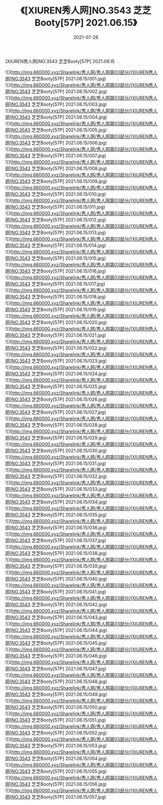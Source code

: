 ﻿---
layout: post
title:  《[XIUREN秀人网]NO.3543 芝芝Booty[57P] 2021.06.15》
date:   2021-07-26
img: http://img.660000.xyz/Sharelink/秀人网/秀人网第03部分/[XIUREN秀人网]NO.3543 芝芝Booty[57P] 2021.06.15/000.jpg
categories: [美女, 清纯, 唯美]
---

[XIUREN秀人网]NO.3543 芝芝Booty[57P] 2021.06.15

  ![](http://img.660000.xyz/Sharelink/秀人网/秀人网第03部分/[XIUREN秀人网]NO.3543 芝芝Booty[57P] 2021.06.15/001.jpg) <br> ![](http://img.660000.xyz/Sharelink/秀人网/秀人网第03部分/[XIUREN秀人网]NO.3543 芝芝Booty[57P] 2021.06.15/002.jpg) <br> ![](http://img.660000.xyz/Sharelink/秀人网/秀人网第03部分/[XIUREN秀人网]NO.3543 芝芝Booty[57P] 2021.06.15/003.jpg) <br> ![](http://img.660000.xyz/Sharelink/秀人网/秀人网第03部分/[XIUREN秀人网]NO.3543 芝芝Booty[57P] 2021.06.15/004.jpg) <br> ![](http://img.660000.xyz/Sharelink/秀人网/秀人网第03部分/[XIUREN秀人网]NO.3543 芝芝Booty[57P] 2021.06.15/005.jpg) <br> ![](http://img.660000.xyz/Sharelink/秀人网/秀人网第03部分/[XIUREN秀人网]NO.3543 芝芝Booty[57P] 2021.06.15/006.jpg) <br> ![](http://img.660000.xyz/Sharelink/秀人网/秀人网第03部分/[XIUREN秀人网]NO.3543 芝芝Booty[57P] 2021.06.15/007.jpg) <br> ![](http://img.660000.xyz/Sharelink/秀人网/秀人网第03部分/[XIUREN秀人网]NO.3543 芝芝Booty[57P] 2021.06.15/008.jpg) <br> ![](http://img.660000.xyz/Sharelink/秀人网/秀人网第03部分/[XIUREN秀人网]NO.3543 芝芝Booty[57P] 2021.06.15/009.jpg) <br> ![](http://img.660000.xyz/Sharelink/秀人网/秀人网第03部分/[XIUREN秀人网]NO.3543 芝芝Booty[57P] 2021.06.15/010.jpg) <br> ![](http://img.660000.xyz/Sharelink/秀人网/秀人网第03部分/[XIUREN秀人网]NO.3543 芝芝Booty[57P] 2021.06.15/011.jpg) <br> ![](http://img.660000.xyz/Sharelink/秀人网/秀人网第03部分/[XIUREN秀人网]NO.3543 芝芝Booty[57P] 2021.06.15/012.jpg) <br> ![](http://img.660000.xyz/Sharelink/秀人网/秀人网第03部分/[XIUREN秀人网]NO.3543 芝芝Booty[57P] 2021.06.15/013.jpg) <br> ![](http://img.660000.xyz/Sharelink/秀人网/秀人网第03部分/[XIUREN秀人网]NO.3543 芝芝Booty[57P] 2021.06.15/014.jpg) <br> ![](http://img.660000.xyz/Sharelink/秀人网/秀人网第03部分/[XIUREN秀人网]NO.3543 芝芝Booty[57P] 2021.06.15/015.jpg) <br> ![](http://img.660000.xyz/Sharelink/秀人网/秀人网第03部分/[XIUREN秀人网]NO.3543 芝芝Booty[57P] 2021.06.15/016.jpg) <br> ![](http://img.660000.xyz/Sharelink/秀人网/秀人网第03部分/[XIUREN秀人网]NO.3543 芝芝Booty[57P] 2021.06.15/017.jpg) <br> ![](http://img.660000.xyz/Sharelink/秀人网/秀人网第03部分/[XIUREN秀人网]NO.3543 芝芝Booty[57P] 2021.06.15/018.jpg) <br> ![](http://img.660000.xyz/Sharelink/秀人网/秀人网第03部分/[XIUREN秀人网]NO.3543 芝芝Booty[57P] 2021.06.15/019.jpg) <br> ![](http://img.660000.xyz/Sharelink/秀人网/秀人网第03部分/[XIUREN秀人网]NO.3543 芝芝Booty[57P] 2021.06.15/020.jpg) <br> ![](http://img.660000.xyz/Sharelink/秀人网/秀人网第03部分/[XIUREN秀人网]NO.3543 芝芝Booty[57P] 2021.06.15/021.jpg) <br> ![](http://img.660000.xyz/Sharelink/秀人网/秀人网第03部分/[XIUREN秀人网]NO.3543 芝芝Booty[57P] 2021.06.15/022.jpg) <br> ![](http://img.660000.xyz/Sharelink/秀人网/秀人网第03部分/[XIUREN秀人网]NO.3543 芝芝Booty[57P] 2021.06.15/023.jpg) <br> ![](http://img.660000.xyz/Sharelink/秀人网/秀人网第03部分/[XIUREN秀人网]NO.3543 芝芝Booty[57P] 2021.06.15/024.jpg) <br> ![](http://img.660000.xyz/Sharelink/秀人网/秀人网第03部分/[XIUREN秀人网]NO.3543 芝芝Booty[57P] 2021.06.15/025.jpg) <br> ![](http://img.660000.xyz/Sharelink/秀人网/秀人网第03部分/[XIUREN秀人网]NO.3543 芝芝Booty[57P] 2021.06.15/026.jpg) <br> ![](http://img.660000.xyz/Sharelink/秀人网/秀人网第03部分/[XIUREN秀人网]NO.3543 芝芝Booty[57P] 2021.06.15/027.jpg) <br> ![](http://img.660000.xyz/Sharelink/秀人网/秀人网第03部分/[XIUREN秀人网]NO.3543 芝芝Booty[57P] 2021.06.15/028.jpg) <br> ![](http://img.660000.xyz/Sharelink/秀人网/秀人网第03部分/[XIUREN秀人网]NO.3543 芝芝Booty[57P] 2021.06.15/029.jpg) <br> ![](http://img.660000.xyz/Sharelink/秀人网/秀人网第03部分/[XIUREN秀人网]NO.3543 芝芝Booty[57P] 2021.06.15/030.jpg) <br> ![](http://img.660000.xyz/Sharelink/秀人网/秀人网第03部分/[XIUREN秀人网]NO.3543 芝芝Booty[57P] 2021.06.15/031.jpg) <br> ![](http://img.660000.xyz/Sharelink/秀人网/秀人网第03部分/[XIUREN秀人网]NO.3543 芝芝Booty[57P] 2021.06.15/032.jpg) <br> ![](http://img.660000.xyz/Sharelink/秀人网/秀人网第03部分/[XIUREN秀人网]NO.3543 芝芝Booty[57P] 2021.06.15/033.jpg) <br> ![](http://img.660000.xyz/Sharelink/秀人网/秀人网第03部分/[XIUREN秀人网]NO.3543 芝芝Booty[57P] 2021.06.15/034.jpg) <br> ![](http://img.660000.xyz/Sharelink/秀人网/秀人网第03部分/[XIUREN秀人网]NO.3543 芝芝Booty[57P] 2021.06.15/035.jpg) <br> ![](http://img.660000.xyz/Sharelink/秀人网/秀人网第03部分/[XIUREN秀人网]NO.3543 芝芝Booty[57P] 2021.06.15/036.jpg) <br> ![](http://img.660000.xyz/Sharelink/秀人网/秀人网第03部分/[XIUREN秀人网]NO.3543 芝芝Booty[57P] 2021.06.15/037.jpg) <br> ![](http://img.660000.xyz/Sharelink/秀人网/秀人网第03部分/[XIUREN秀人网]NO.3543 芝芝Booty[57P] 2021.06.15/038.jpg) <br> ![](http://img.660000.xyz/Sharelink/秀人网/秀人网第03部分/[XIUREN秀人网]NO.3543 芝芝Booty[57P] 2021.06.15/039.jpg) <br> ![](http://img.660000.xyz/Sharelink/秀人网/秀人网第03部分/[XIUREN秀人网]NO.3543 芝芝Booty[57P] 2021.06.15/040.jpg) <br> ![](http://img.660000.xyz/Sharelink/秀人网/秀人网第03部分/[XIUREN秀人网]NO.3543 芝芝Booty[57P] 2021.06.15/041.jpg) <br> ![](http://img.660000.xyz/Sharelink/秀人网/秀人网第03部分/[XIUREN秀人网]NO.3543 芝芝Booty[57P] 2021.06.15/042.jpg) <br> ![](http://img.660000.xyz/Sharelink/秀人网/秀人网第03部分/[XIUREN秀人网]NO.3543 芝芝Booty[57P] 2021.06.15/043.jpg) <br> ![](http://img.660000.xyz/Sharelink/秀人网/秀人网第03部分/[XIUREN秀人网]NO.3543 芝芝Booty[57P] 2021.06.15/044.jpg) <br> ![](http://img.660000.xyz/Sharelink/秀人网/秀人网第03部分/[XIUREN秀人网]NO.3543 芝芝Booty[57P] 2021.06.15/045.jpg) <br> ![](http://img.660000.xyz/Sharelink/秀人网/秀人网第03部分/[XIUREN秀人网]NO.3543 芝芝Booty[57P] 2021.06.15/046.jpg) <br> ![](http://img.660000.xyz/Sharelink/秀人网/秀人网第03部分/[XIUREN秀人网]NO.3543 芝芝Booty[57P] 2021.06.15/047.jpg) <br> ![](http://img.660000.xyz/Sharelink/秀人网/秀人网第03部分/[XIUREN秀人网]NO.3543 芝芝Booty[57P] 2021.06.15/048.jpg) <br> ![](http://img.660000.xyz/Sharelink/秀人网/秀人网第03部分/[XIUREN秀人网]NO.3543 芝芝Booty[57P] 2021.06.15/049.jpg) <br> ![](http://img.660000.xyz/Sharelink/秀人网/秀人网第03部分/[XIUREN秀人网]NO.3543 芝芝Booty[57P] 2021.06.15/050.jpg) <br> ![](http://img.660000.xyz/Sharelink/秀人网/秀人网第03部分/[XIUREN秀人网]NO.3543 芝芝Booty[57P] 2021.06.15/051.jpg) <br> ![](http://img.660000.xyz/Sharelink/秀人网/秀人网第03部分/[XIUREN秀人网]NO.3543 芝芝Booty[57P] 2021.06.15/052.jpg) <br> ![](http://img.660000.xyz/Sharelink/秀人网/秀人网第03部分/[XIUREN秀人网]NO.3543 芝芝Booty[57P] 2021.06.15/053.jpg) <br> ![](http://img.660000.xyz/Sharelink/秀人网/秀人网第03部分/[XIUREN秀人网]NO.3543 芝芝Booty[57P] 2021.06.15/054.jpg) <br> ![](http://img.660000.xyz/Sharelink/秀人网/秀人网第03部分/[XIUREN秀人网]NO.3543 芝芝Booty[57P] 2021.06.15/055.jpg) <br> ![](http://img.660000.xyz/Sharelink/秀人网/秀人网第03部分/[XIUREN秀人网]NO.3543 芝芝Booty[57P] 2021.06.15/056.jpg) <br> ![](http://img.660000.xyz/Sharelink/秀人网/秀人网第03部分/[XIUREN秀人网]NO.3543 芝芝Booty[57P] 2021.06.15/057.jpg) <br>